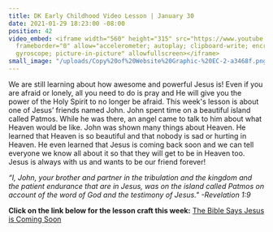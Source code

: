 ```yaml
---
title: DK Early Childhood Video Lesson | January 30
date: 2021-01-29 18:23:00 -08:00
position: 42
video_embed: <iframe width="560" height="315" src="https://www.youtube.com/embed/FoWjvb95wIQ"
  frameborder="0" allow="accelerometer; autoplay; clipboard-write; encrypted-media;
  gyroscope; picture-in-picture" allowfullscreen></iframe>
small_image: "/uploads/Copy%20of%20Website%20Graphic-%20EC-2-a3468f.png"
---
```


We are still learning about how awesome and powerful Jesus is! Even if you are afraid or lonely, all you need to do is pray and He will give you the power of the Holy Spirit to no longer be afraid. This week's lesson is about one of Jesus’ friends named John. John spent time on a beautiful island called Patmos. While he was there, an angel came to talk to him about what Heaven would be like. John was shown many things about Heaven. He learned that Heaven is so beautiful and that nobody is sad or hurting in Heaven. He even learned that Jesus is coming back soon and we can tell everyone we know all about it so that they will get to be in Heaven too. Jesus is always with us and wants to be our friend forever!

*“I, John, your brother and partner in the tribulation and the kingdom and the patient endurance that are in Jesus, was on the island called Patmos on account of the word of God and the testimony of Jesus." -Revelation 1:9*

**Click on the link below for the lesson craft this week:**
[The Bible Says Jesus is Coming Soon](https://drive.google.com/file/d/1Hw7S3n15hnYvZjDA6R8jbGVtNGZiRC00/view?usp=sharing)